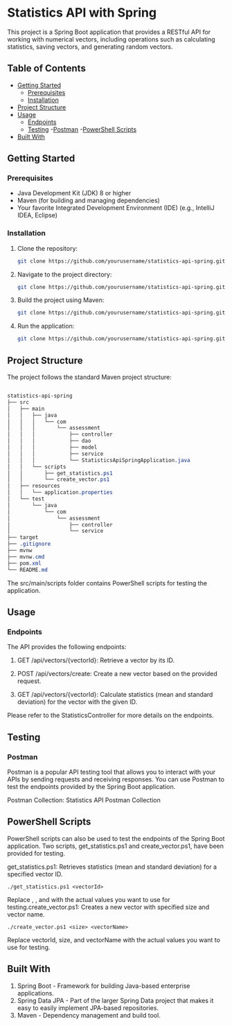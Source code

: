 # Statistics API with Spring

This project is a Spring Boot application that provides a RESTful API for working with numerical vectors, including operations such as calculating statistics, saving vectors, and generating random vectors.

## Table of Contents

- [Getting Started](#getting-started)
  - [Prerequisites](#prerequisites)
  - [Installation](#installation)
- [Project Structure](#project-structure)
- [Usage](#usage)
  - [Endpoints](#endpoints)
  - [Testing](#testing)
    -[Postman](#postman)
    -[PowerShell Scripts](#powershell-scripts)
- [Built With](#built-with)


## Getting Started

### Prerequisites

- Java Development Kit (JDK) 8 or higher
- Maven (for building and managing dependencies)
- Your favorite Integrated Development Environment (IDE) (e.g., IntelliJ IDEA, Eclipse)

### Installation

1. Clone the repository:

   ```bash
   git clone https://github.com/yourusername/statistics-api-spring.git

   
2. Navigate to the project directory:

   ```bash
   git clone https://github.com/yourusername/statistics-api-spring.git

3. Build the project using Maven:

   ```bash
   git clone https://github.com/yourusername/statistics-api-spring.git

4. Run the application:

   ```bash
   git clone https://github.com/yourusername/statistics-api-spring.git

## Project Structure

The project follows the standard Maven project structure:


  ```css
  
  statistics-api-spring
├── src
│   ├── main
│   │   ├── java
│   │   │   └── com
│   │   │       └── assessment
│   │   │           ├── controller
│   │   │           ├── dao
│   │   │           ├── model
│   │   │           ├── service
│   │   │           └── StatisticsApiSpringApplication.java
│   │   └── scripts
│   │       ├── get_statistics.ps1
│   │       └── create_vector.ps1
│   ├── resources
│   │   └── application.properties
│   └── test
│       └── java
│           └── com
│               └── assessment
│                   ├── controller
│                   └── service
├── target
├── .gitignore
├── mvnw
├── mvnw.cmd
├── pom.xml
└── README.md

```

The src/main/scripts folder contains PowerShell scripts for testing the application.

## Usage

### Endpoints

The API provides the following endpoints:

1. GET /api/vectors/{vectorId}: Retrieve a vector by its ID.

2. POST /api/vectors/create: Create a new vector based on the provided request.

3. GET /api/vectors/{vectorId}: Calculate statistics (mean and standard deviation) for the vector with the given ID.


Please refer to the StatisticsController for more details on the endpoints.

## Testing
### Postman
Postman is a popular API testing tool that allows you to interact with your APIs by sending requests and receiving responses. You can use Postman to test the endpoints provided by the Spring Boot application.

Postman Collection: Statistics API Postman Collection

## PowerShell Scripts
PowerShell scripts can also be used to test the endpoints of the Spring Boot application. Two scripts, get_statistics.ps1 and create_vector.ps1, have been provided for testing.

get_statistics.ps1: Retrieves statistics (mean and standard deviation) for a specified vector ID.

```
./get_statistics.ps1 <vectorId>

```
Replace <vectorId>, <size>, and <vectorName> with the actual values you want to use for testing.create_vector.ps1: Creates a new vector with specified size and vector name.

```
./create_vector.ps1 <size> <vectorName>

```

Replace vectorId, size, and vectorName with the actual values you want to use for testing.

## Built With
1. Spring Boot - Framework for building Java-based enterprise applications.
2. Spring Data JPA - Part of the larger Spring Data project that makes it easy to easily implement JPA-based repositories.
3. Maven - Dependency management and build tool.